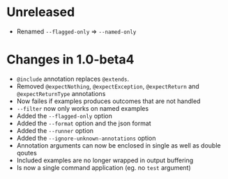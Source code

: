 # Unreleased

* Renamed `--flagged-only` => `--named-only`

# Changes in 1.0-beta4

* `@include` annotation replaces `@extends`.
* Removed `@expectNothing`, `@expectException`, `@expectReturn` and `@expectReturnType` annotations
* Now failes if examples produces outcomes that are not handled
* `--filter` now only works on named examples
* Added the `--flagged-only` option
* Added the `--format` option and the json format
* Added the `--runner` option
* Added the `--ignore-unknown-annotations` option
* Annotation arguments can now be enclosed in single as well as double qoutes
* Included examples are no longer wrapped in output buffering
* Is now a single command application (eg. no `test` argument)
